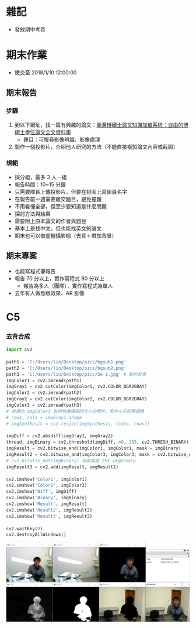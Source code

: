 # 雜記
* 發放期中考卷

# 期末作業
* 繳交至 2018/1/10 12:00:00

## 期末報告
### 步驟
1. 到以下網址，找一篇有興趣的論文：[臺灣博碩士論文知識加值系統：自由的博碩士學位論文全文資料庫](https://ndltd.ncl.edu.tw/cgi-bin/gs32/gsweb.cgi/login?o=dwebmge)
    * 題目：可搜尋影像辨識、影像處理
2. 製作一個投影片，介紹他人研究的方法（不能直接複製論文內容或截圖）

### 規範
* 採分組，最多 3 人一組
* 報告時間：10~15 分鐘
* 只需要隊長上傳投影片，但要在封面上寫組員名字
* 在報告前一週需要繳交題目，避免撞題
* 不用看懂全部，但至少要知道是什麼問題
* 探討方法與結果
* 需要附上原本論文的作者與題目
* 基本上是找中文，但也能找英文的論文
* 期末也可以做虛擬攝影棚（去背＋增加背景）

## 期末專案
* 也能寫程式兼報告
* 報告 70 分以上，實作寫程式 80 分以上
    * 報告為多人（團隊），實作寫程式為單人
* 去年有人做魚眼效果、AR 影像

# C5
### 去背合成
```py
import cv2

path1 = 'C:/Users/lin/Desktop/pics/bgsub1.png'
path2 = 'C:/Users/lin/Desktop/pics/bgsub2.png'
path3 = 'C:/Users/lin/Desktop/pics/3e-1.jpg' # 新的背景
imgColor1 = cv2.imread(path1)
imgGray1 = cv2.cvtColor(imgColor1, cv2.COLOR_BGR2GRAY)
imgColor2 = cv2.imread(path2)
imgGray2 = cv2.cvtColor(imgColor2, cv2.COLOR_BGR2GRAY)
imgColor3 = cv2.imread(path3)
# 這邊的 imgColor3 有特地選擇相同大小的照片，若大小不同需調整
# rows, cols = imgGray1.shape
# imgSynthesis = cv2.resize(imgSynthesis, (cols, rows))

imgDiff = cv2.absdiff(imgGray1, imgGray2)
thread, imgBinary = cv2.threshold(imgDiff, 40, 255, cv2.THRESH_BINARY) # 二值化
imgResult = cv2.bitwise_and(imgColor1, imgColor1, mask = imgBinary)
imgResult2 = cv2.bitwise_and(imgColor3, imgColor3, mask = cv2.bitwise_not(imgBinary))
# cv2.bitwise_not(imgBinary) 可改寫成 255-imgBinary
imgResult3 = cv2.add(imgResult, imgResult2)

cv2.imshow('Color1', imgColor1)
cv2.imshow('Color2', imgColor2)
cv2.imshow('Diff', imgDiff)
cv2.imshow('Binary', imgBinary)
cv2.imshow('Result', imgResult)
cv2.imshow('Result2', imgResult2)
cv2.imshow('Result3', imgResult3)

cv2.waitKey(0)
cv2.destroyAllWindows()
```
![](./img/20181122_110801.png)